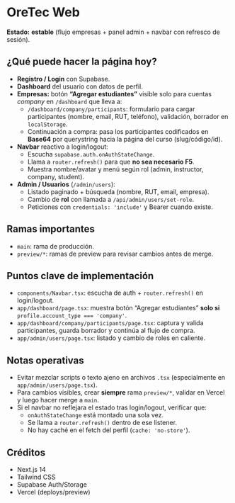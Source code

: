 # OreTec Web

**Estado:** **estable** (flujo empresas + panel admin + navbar con refresco de sesión).

## ¿Qué puede hacer la página hoy?

- **Registro / Login** con Supabase.
- **Dashboard** del usuario con datos de perfil.
- **Empresas:** botón **“Agregar estudiantes”** visible solo para cuentas *company* en `/dashboard` que lleva a:
  - `/dashboard/company/participants`: formulario para cargar participantes (nombre, email, RUT, teléfono), validación, borrador en `localStorage`.
  - Continuación a compra: pasa los participantes codificados en **Base64** por querystring hacia la página del curso (slug/código/id).
- **Navbar** reactivo a login/logout:
  - Escucha `supabase.auth.onAuthStateChange`.
  - Llama a `router.refresh()` para que **no sea necesario F5**.
  - Muestra nombre/avatar y menú según rol (admin, instructor, company, student).
- **Admin / Usuarios** (`/admin/users`):
  - Listado paginado + búsqueda (nombre, RUT, email, empresa).
  - Cambio de **rol** con llamada a `/api/admin/users/set-role`.
  - Peticiones con `credentials: 'include'` y Bearer cuando existe.

## Ramas importantes

- `main`: rama de producción.
- `preview/*`: ramas de preview para revisar cambios antes de merge.

## Puntos clave de implementación

- `components/Navbar.tsx`: escucha de auth + `router.refresh()` en login/logout.
- `app/dashboard/page.tsx`: muestra botón “Agregar estudiantes” **solo si** `profile.account_type === 'company'`.
- `app/dashboard/company/participants/page.tsx`: captura y valida participantes, guarda borrador y continúa al flujo de compra.
- `app/admin/users/page.tsx`: listado y cambio de roles en caliente.

## Notas operativas

- Evitar mezclar scripts o texto ajeno en archivos `.tsx` (especialmente en `app/admin/users/page.tsx`).
- Para cambios visibles, crear **siempre** rama `preview/*`, validar en Vercel y luego hacer merge a `main`.
- Si el navbar no reflejara el estado tras login/logout, verificar que:
  - `onAuthStateChange` está montado una sola vez.
  - Se llama a `router.refresh()` dentro de ese listener.
  - No hay caché en el fetch del perfil (`cache: 'no-store'`).

## Créditos

- Next.js 14
- Tailwind CSS
- Supabase Auth/Storage
- Vercel (deploys/preview)

